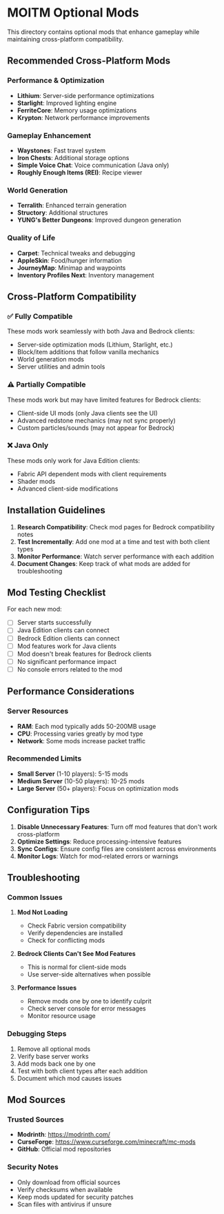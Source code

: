 # MOITM Optional Mods

This directory contains optional mods that enhance gameplay while maintaining cross-platform compatibility.

## Recommended Cross-Platform Mods

### Performance & Optimization
- **Lithium**: Server-side performance optimizations
- **Starlight**: Improved lighting engine
- **FerriteCore**: Memory usage optimizations
- **Krypton**: Network performance improvements

### Gameplay Enhancement
- **Waystones**: Fast travel system
- **Iron Chests**: Additional storage options
- **Simple Voice Chat**: Voice communication (Java only)
- **Roughly Enough Items (REI)**: Recipe viewer

### World Generation
- **Terralith**: Enhanced terrain generation
- **Structory**: Additional structures
- **YUNG's Better Dungeons**: Improved dungeon generation

### Quality of Life
- **Carpet**: Technical tweaks and debugging
- **AppleSkin**: Food/hunger information
- **JourneyMap**: Minimap and waypoints
- **Inventory Profiles Next**: Inventory management

## Cross-Platform Compatibility

### ✅ Fully Compatible
These mods work seamlessly with both Java and Bedrock clients:
- Server-side optimization mods (Lithium, Starlight, etc.)
- Block/item additions that follow vanilla mechanics
- World generation mods
- Server utilities and admin tools

### ⚠️ Partially Compatible  
These mods work but may have limited features for Bedrock clients:
- Client-side UI mods (only Java clients see the UI)
- Advanced redstone mechanics (may not sync properly)
- Custom particles/sounds (may not appear for Bedrock)

### ❌ Java Only
These mods only work for Java Edition clients:
- Fabric API dependent mods with client requirements
- Shader mods
- Advanced client-side modifications

## Installation Guidelines

1. **Research Compatibility**: Check mod pages for Bedrock compatibility notes
2. **Test Incrementally**: Add one mod at a time and test with both client types
3. **Monitor Performance**: Watch server performance with each addition
4. **Document Changes**: Keep track of what mods are added for troubleshooting

## Mod Testing Checklist

For each new mod:
- [ ] Server starts successfully
- [ ] Java Edition clients can connect
- [ ] Bedrock Edition clients can connect  
- [ ] Mod features work for Java clients
- [ ] Mod doesn't break features for Bedrock clients
- [ ] No significant performance impact
- [ ] No console errors related to the mod

## Performance Considerations

### Server Resources
- **RAM**: Each mod typically adds 50-200MB usage
- **CPU**: Processing varies greatly by mod type
- **Network**: Some mods increase packet traffic

### Recommended Limits
- **Small Server** (1-10 players): 5-15 mods
- **Medium Server** (10-50 players): 10-25 mods  
- **Large Server** (50+ players): Focus on optimization mods

## Configuration Tips

1. **Disable Unnecessary Features**: Turn off mod features that don't work cross-platform
2. **Optimize Settings**: Reduce processing-intensive features
3. **Sync Configs**: Ensure config files are consistent across environments
4. **Monitor Logs**: Watch for mod-related errors or warnings

## Troubleshooting

### Common Issues

1. **Mod Not Loading**
   - Check Fabric version compatibility
   - Verify dependencies are installed
   - Check for conflicting mods

2. **Bedrock Clients Can't See Mod Features**
   - This is normal for client-side mods
   - Use server-side alternatives when possible

3. **Performance Issues**
   - Remove mods one by one to identify culprit
   - Check server console for error messages
   - Monitor resource usage

### Debugging Steps

1. Remove all optional mods
2. Verify base server works
3. Add mods back one by one
4. Test with both client types after each addition
5. Document which mod causes issues

## Mod Sources

### Trusted Sources
- **Modrinth**: https://modrinth.com/
- **CurseForge**: https://www.curseforge.com/minecraft/mc-mods
- **GitHub**: Official mod repositories

### Security Notes
- Only download from official sources
- Verify checksums when available
- Keep mods updated for security patches
- Scan files with antivirus if unsure